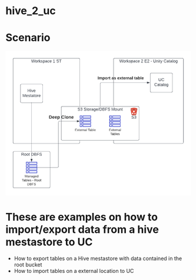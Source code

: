 # hive_2_uc

# Scenario

![alt text](https://github.com/alex-lopes-databricks/hive_2_uc/blob/master/HiveCatalogMigration.png?raw=true)


# These are examples on how to import/export data from a hive mestastore to UC
* How to export tables on a Hive mestastore with data contained in the root bucket
* How to import tables on a external location to UC



